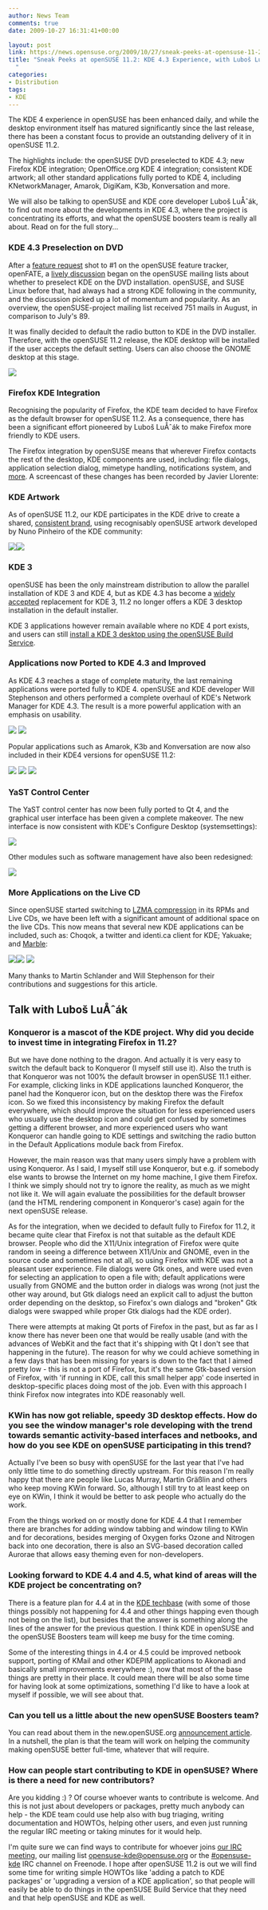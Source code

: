 ```yaml
---
author: News Team
comments: true
date: 2009-10-27 16:31:41+00:00

layout: post
link: https://news.opensuse.org/2009/10/27/sneak-peeks-at-opensuse-11-2-kde-4-3-experience-with-lubos-lunak/
title: "Sneak Peeks at openSUSE 11.2: KDE 4.3 Experience, with Luboš LuÅˆák\
  "
categories:
- Distribution
tags:
- KDE
---
```

The KDE 4 experience in openSUSE has been enhanced daily, and while the desktop environment itself has matured significantly since the last release, there has been a constant focus to provide an outstanding delivery of it in openSUSE 11.2.

The highlights include: the openSUSE DVD preselected to KDE 4.3; new Firefox KDE integration; OpenOffice.org KDE 4 integration; consistent KDE artwork; all other standard applications fully ported to KDE 4, including KNetworkManager, Amarok, DigiKam, K3b, Konversation and more. 


We will also be talking to openSUSE and KDE core developer Luboš LuÅˆák, to find out more about the developments in KDE 4.3, where the project is concentrating its efforts, and what the openSUSE boosters team is really all about. Read on for the full story... <!-- more -->



### KDE 4.3 Preselection on DVD



After a [feature request](https://features.opensuse.org/306967) shot to #1 on the openSUSE feature tracker, openFATE, a [lively discussion](http://lists.opensuse.org/opensuse-project/2009-07/msg00028.html) began on the openSUSE mailing lists about whether to preselect KDE on the DVD installation. openSUSE, and SUSE Linux before that, had always had a strong KDE following in the community, and the discussion picked up a lot of momentum and popularity. As an overview, the openSUSE-project mailing list received 751 mails in August, in comparison to July's 89.

It was finally decided to default the radio button to KDE in the DVD installer. Therefore, with the openSUSE 11.2 release, the KDE desktop will be installed if the user accepts the default setting. Users can also choose the GNOME desktop at this stage.



[![](http://giannaros.org/suse/images/11.2/OS11.2M7-install4-thumb.jpeg)](http://giannaros.org/suse/images/11.2/OS11.2M7-install4.png)





### Firefox KDE Integration



Recognising the popularity of Firefox, the KDE team decided to have Firefox as the default browser for openSUSE 11.2. As a consequence, there has been a significant effort pioneered by Luboš LuÅˆák to make Firefox more friendly to KDE users. 

The Firefox integration by openSUSE means that wherever Firefox contacts the rest of the desktop, KDE components are used, including: file dialogs, application selection dialog, mimetype handling, notifications system, and [more](http://en.opensuse.org/KDE/FirefoxIntegration). A screencast of these changes has been recorded by Javier Llorente:










### KDE Artwork



As of openSUSE 11.2, our KDE participates in the KDE drive to create a shared, [consistent brand](http://aseigo.blogspot.com/2009/06/building-brand-together.html), using recognisably openSUSE artwork developed by Nuno Pinheiro of the KDE community:



[![](http://giannaros.org/suse/images/11.2/splash-thumb.jpeg)](http://giannaros.org/suse/images/11.2/splash.jpeg)[![](http://giannaros.org/suse/images/11.2/background-thumb.jpeg)](http://giannaros.org/suse/images/11.2/background.jpeg)





### KDE 3 



openSUSE has been the only mainstream distribution to allow the parallel installation of KDE 3 and KDE 4, but as KDE 4.3 has become a [widely](http://arstechnica.com/open-source/reviews/2009/08/hands-on-kde-43-delivers-a-social-desktop.ars) [accepted](http://blogs.computerworld.com/a_first_look_at_kde_4_3) replacement for KDE 3, 11.2 no longer offers a KDE 3 desktop installation in the default installer. 

KDE 3 applications however remain available where no KDE 4 port exists, and users can still [install a KDE 3 desktop using the openSUSE Build Service](http://en.opensuse.org/KDE3).



### Applications now Ported  to KDE 4.3 and Improved



As KDE 4.3 reaches a stage of complete maturity, the last remaining applications were ported fully to KDE 4. openSUSE and KDE developer Will Stephenson and others performed a complete overhaul of KDE's Network Manager for KDE 4.3. The result is a more powerful application with an emphasis on usability.



[![](http://giannaros.org/suse/images/11.2/knet1-thumb.jpeg)](http://giannaros.org/suse/images/11.2/knet1.jpeg) [![](http://giannaros.org/suse/images/11.2/knet2-thumb.jpeg)](http://giannaros.org/suse/images/11.2/knet2.jpeg)



Popular applications such as Amarok, K3b and Konversation are now also included in their KDE4 versions for openSUSE 11.2:



[![](http://giannaros.org/suse/images/11.2/amarok-thumb.jpeg)](http://giannaros.org/suse/images/11.2/amarok.jpeg) [![](http://giannaros.org/suse/images/11.2/k3b-thumb.jpeg)](http://giannaros.org/suse/images/11.2/k3b.jpeg) [![](http://giannaros.org/suse/images/11.2/konv-thumb.jpeg)](http://giannaros.org/suse/images/11.2/konv.jpeg)






### YaST Control Center



The YaST control center has now been fully ported to Qt 4, and the graphical user interface has been given a complete makeover. The new interface is now consistent with KDE's Configure Desktop (systemsettings):



[![](http://giannaros.org/suse/images/11.2/yast-thumb.jpeg)](http://giannaros.org/suse/images/11.2/yast.jpeg)



Other modules such as software management have also been redesigned:



[![](http://giannaros.org/suse/images/11.2/pm-thumb.jpeg)](http://giannaros.org/suse/images/11.2/pm.jpeg)






### More Applications on the Live CD



Since openSUSE started switching to [LZMA compression](http://opensuse.org/LZMA) in its RPMs and Live CDs, we have been left with a significant amount of additional space on the live CDs. This now means that several new KDE applications can be included, such as: Choqok, a twitter and identi.ca client for KDE; Yakuake; and [Marble](http://edu.kde.org/marble/): 



[![](http://giannaros.org/suse/images/11.2/choqok-thumb.jpeg)](http://giannaros.org/suse/images/11.2/choqok.jpeg)[![](http://giannaros.org/suse/images/11.2/yakuake-thumb.jpeg)](http://giannaros.org/suse/images/11.2/yakuake.jpeg)  [![](http://giannaros.org/suse/images/11.2/marble-thumb.jpeg)](http://giannaros.org/suse/images/11.2/marble.jpeg)



Many thanks to Martin Schlander and Will Stephenson for their contributions and suggestions for this article.



## Talk with Luboš LuÅˆák





### Konqueror is a mascot of the KDE project. Why did you decide to invest time in integrating Firefox in 11.2?



 But we have done nothing to the dragon. And actually it is very easy to switch the default back to Konqueror (I myself still use it). Also the truth is that Konqueror was not 100% the default browser in openSUSE 11.1 either. For example, clicking links in KDE applications launched Konqueror, the panel had the Konqueror icon, but on the desktop there was the Firefox icon. So we fixed this inconsistency by making Firefox the default everywhere, which should improve the situation for less experienced users who usually use the desktop icon and could get confused by sometimes getting a different browser, and more experienced users who want Konqueror can handle going to KDE settings and switching the radio button in the Default Applications module back from Firefox.

 However, the main reason was that many users simply have a problem with using Konqueror. As I said, I myself still use Konqueror, but e.g. if somebody else wants to browse the Internet on my home machine, I give them Firefox. I think we simply should not try to ignore the reality, as much as we might not like it. We will again evaluate the possibilities for the default browser (and the HTML rendering component in Konqueror's case) again for the next openSUSE release.

 As for the integration, when we decided to default fully to Firefox for 11.2, it became quite clear that Firefox is not that suitable as the default KDE browser. People who did the X11/Unix integration of Firefox were quite random in seeing a difference between X11/Unix and GNOME, even in the source code and sometimes not at all, so using Firefox with KDE was not a pleasant user experience. File dialogs were Gtk ones, and were used even for selecting an application to open a file with; default applications were usually from GNOME and the button order in dialogs was wrong (not just the other way around, but Gtk dialogs need an explicit call to adjust the button order depending on the desktop, so Firefox's own dialogs and "broken" Gtk dialogs were swapped while proper Gtk dialogs had the KDE order).

 There were attempts at making Qt ports of Firefox in the past, but as far as I know there has never been one that would be really usable (and with the advances of WebKit and the fact that it's shipping with Qt I don't see that happening in the future). The reason for why we could achieve something in a few days that has been missing for years is down to the fact that I aimed pretty low - this is not a port of Firefox, but it's the same Gtk-based version of Firefox, with 'if running in KDE, call this small helper app' code inserted in desktop-specific places doing most of the job. Even with this approach I think Firefox now integrates into KDE reasonably well.



### KWin has now got reliable, speedy 3D desktop effects.  How do you see the window manager's role developing with the trend towards semantic activity-based interfaces and netbooks, and how do you see KDE on openSUSE participating in this trend?



Actually I've been so busy with openSUSE for the last year that I've had only little time to do something directly upstream. For this reason I'm really happy that there are people like Lucas Murray, Martin Gräßlin and others who keep moving KWin forward. So, although I still try to at least keep on eye on KWin, I think it would be better to ask people who actually do the work.

 From the things worked on or mostly done for KDE 4.4 that I remember there are branches for adding window tabbing and window tiling to KWin and for decorations, besides merging of Oxygen forks Ozone and Nitrogen back into one decoration, there is also an SVG-based decoration called Aurorae that allows easy theming even for non-developers.



### Looking forward to KDE 4.4 and 4.5, what kind of areas will the KDE project be concentrating on?



 There is a feature plan for 4.4 at in the [KDE techbase](http://techbase.kde.org/Schedules/KDE4/4.4_Feature_Plan) (with some of those things possibly not happening for 4.4 and other things happing even though not being on the list), but besides that the answer is something along the lines of the answer for the previous question. I think KDE in openSUSE and the openSUSE Boosters team will keep me busy for the time coming.

 Some of the interesting things in 4.4 or 4.5 could be improved netbook support, porting of KMail and other KDEPIM applications to Akonadi and basically small improvements everywhere :), now that most of the base things are pretty in their place. It could mean there will be also some time for having look at some optimizations, something I'd like to have a look at myself if possible, we will see about that.



### Can you tell us a little about the new openSUSE Boosters team?



You can read about them in the new.openSUSE.org [announcement article](https://news.opensuse.org/2009/10/03/introducing-the-opensuse-boosters-team/).
In a nutshell, the plan is that the team will work on helping the community making openSUSE better full-time, whatever that will require.



### How can people start contributing to KDE in openSUSE? Where is there a need for new contributors?



 Are you kidding :) ? Of course whoever wants to contribute is welcome. And this is not just about developers or packages, pretty much anybody can help - the KDE team could use help also with bug triaging, writing documentation and HOWTOs, helping other users, and even just running the regular IRC meeting or taking minutes for it would help.

 I'm quite sure we can find ways to contribute for whoever joins [our IRC meeting](http://en.opensuse.org/KDE/Meetings), our mailing list opensuse-kde@opensuse.org or the [#opensuse-kde](irc://irc.opensuse.org/opensuse-kde) IRC channel on Freenode. I hope after openSUSE 11.2 is out we will find some time for writing simple HOWTOs like 'adding a patch to KDE packages' or 'upgrading a version of a KDE application', so that people will easily be able to do things in the openSUSE Build Service that they need and that help openSUSE and KDE as well.		
